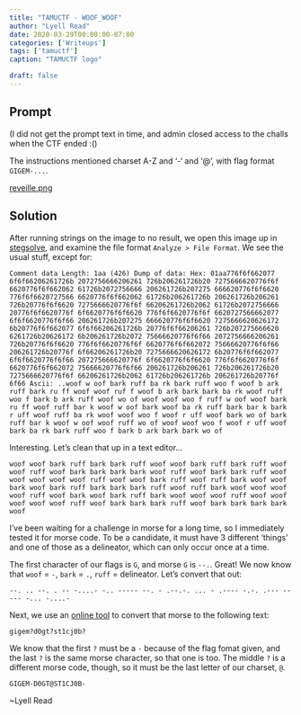 ```yaml
---
title: "TAMUCTF - WOOF_WOOF"
author: "Lyell Read"
date: 2020-03-29T00:00:00-07:00
categories: ['Writeups']
tags: ['tamuctf']
caption: "TAMUCTF logo"

draft: false
---
```


## Prompt

(I did not get the prompt text in time, and admin closed access to the challs when the CTF ended :()

The instructions mentioned charset A-Z and ‘-‘ and ‘@’, with flag format `GIGEM-...`.

[reveille.png](https://github.com/lyellread/ctf-writeups/blob/master/2020-tamuctf/woof-woof/reveille.png)

## Solution

After running strings on the image to no result, we open this image up in [stegsolve](https://github.com/zardus/ctf-tools/tree/master/stegsolve), and examine the file format `Analyze > File Format`. We see the usual stuff, except for:

```
Comment data Length: 1aa (426) Dump of data: Hex: 01aa776f6f662077 6f6f66206261726b 2072756666206261 726b206261726b20 7275666620776f6f 6620776f6f662062 61726b2072756666 206261726b207275 666620776f6f6620 776f6f6620727566 6620776f6f662062 61726b206261726b 206261726b206261 726b20776f6f6620 7275666620776f6f 66206261726b2062 61726b2072756666 20776f6f6620776f 6f6620776f6f6620 776f6f6620776f6f 6620727566662077 6f6f6620776f6f66 206261726b207275 666620776f6f6620 7275666620626172 6b20776f6f662077 6f6f66206261726b 20776f6f66206261 726b207275666620 6261726b20626172 6b206261726b2072 75666620776f6f66 2072756666206261 726b20776f6f6620 776f6f6620776f6f 6620776f6f662072 75666620776f6f66 206261726b20776f 6f66206261726b20 7275666620626172 6b20776f6f662077 6f6f6620776f6f66 207275666620776f 6f6620776f6f6620 776f6f6620776f6f 6620776f6f662072 75666620776f6f66 206261726b206261 726b206261726b20 7275666620776f6f 66206261726b2062 61726b206261726b 206261726b20776f 6f66 Ascii: ..woof w oof bark ruff ba rk bark ruff woo f woof b ark ruff bark ru ff woof woof ruf f woof b ark bark bark ba rk woof ruff woo f bark b ark ruff woof wo of woof woof woo f ruff w oof woof bark ru ff woof ruff bar k woof w oof bark woof ba rk ruff bark bar k bark r uff woof ruff ba rk woof woof woo f woof r uff woof bark wo of bark ruff bar k woof w oof woof ruff wo of woof woof woo f woof r uff woof bark ba rk bark ruff woo f bark b ark bark bark wo of
```

Interesting. Let’s clean that up in a text editor…

```
woof woof bark ruff bark bark ruff woof woof bark ruff bark ruff woof woof ruff woof bark bark bark bark woof ruff woof bark bark ruff woof woof woof woof woof ruff woof woof bark ruff woof ruff bark woof woof bark woof bark ruff bark bark bark ruff woof ruff bark woof woof woof woof ruff woof bark woof bark ruff bark woof woof woof ruff woof woof woof woof woof ruff woof bark bark bark ruff woof bark bark bark bark woof 
```

I’ve been waiting for a challenge in morse for a long time, so I immediately tested it for morse code. To be a candidate, it must have 3 different ‘things’ and one of those as a delineator, which can only occur once at a time.

The first character of our flags is `G`, and morse `G` is `--.`. Great! We now know that `woof` = `-`, `bark` = `.`, `ruff` = delineator. Let’s convert that out:

```
--. .. --. . -- -....- -.. ----- --. - .--.-. ... - .---- -.-. .--- ----- -... -....-
```

Next, we use an [online tool](http://www.unit-conversion.info/texttools/morse-code/) to convert that morse to the following text:

```
gigem?d0gt?st1cj0b?
```

We know that the first `?` must be a `-` because of the flag fomat given, and the last `?` is the same morse character, so that one is too. The middle `?` is a different morse code, though, so it must be the last letter of our charset, `@`.

```
GIGEM-D0GT@ST1CJ0B-
```

~Lyell Read
